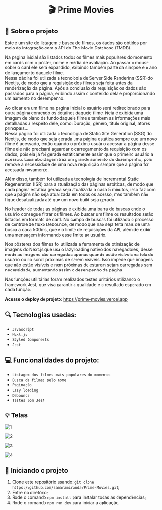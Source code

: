 <h1 align="center">
  🎬 Prime Movies
</h1>


## :rocket: Sobre o projeto

Este é um site de listagem e busca de filmes, os dados são obtidos por meio da integração com a API do The Movie Database (TMDB). 

Na pagina inicial são listados todos os filmes mais populares do momento em cards com o pôster, nome e média de avaliação. Ao passar o mouse sobre o card ele será expandido, exibindo também parte da sinopse e o ano de lançamento daquele filme.<br/>
Nessa página foi utilizada a tecnologia de Server Side Rendering (SSR) do Next.js, de modo que a requisição dos filmes seja feita antes da renderização da página. Após a conclusão da requisição os dados são passados para a página, exibindo assim o conteúdo dela e proporcionando um aumento no desempenho.


Ao clicar em um filme na pagina inicial o usuário será redirecionado para outra página contendo os detalhes daquele filme. Nela é exibida uma imagem de plano de fundo daquele filme e também as informações mais detalhadas a respeito dele, como: Duração, gênero, título original, atores principais...<br/>
Nessa página foi utilizada a tecnologia de Static Site Generation (SSG) do Next.js, de modo que seja gerada uma página estática sempre que um novo filme é acessado, então quando o próximo usuário acessar a página desse filme ele não precisará aguardar o carregamento da requisição com os dados, pois ela já foi gerada estáticamente assim que o primeiro usuário a acessou. Essa abordagem traz um grande aumento de desempenho, pois remove a necessidade de uma nova requisição sempre que a página for acessada novamente.

Além disso, também foi utilizada a tecnologia de Incremental Static Regeneration (ISR) para a atualização das páginas estáticas, de modo que cada página estática gerada seja atualizada a cada 5 minutos, isso faz com que a página não seja atualizada em todos os acesso, mas também não fique desatualizada até que um novo build seja gerado.

No header de todas as páginas é exibida uma barra de buscas onde o usuário consegue filtrar os filmes. Ao buscar um filme os resultados serão listados em formato de card. No campo de buscas foi utilizado o processo de controle de fluxo Debounce, de modo que não seja feita mais de uma busca a cada 500ms, que é o limite de requisições da API, além de exibir uma mensagem informando esse limite ao usuário.

Nos pôsteres dos filmes foi utilizada a ferramenta de otimização de imagens do Next.js que usa o lazy loading nativo dos navegadores, desse modo as imagens são carregadas apenas quando estão visíveis na tela do usuário ou no scroll próximas de serem visíveis. Isso impede que imagens que não estão visíveis e nem próximas de estarem sejam carregadas sem necessidade, aumentando assim o desempenho da página.

Nas funções utilitárias foram realizados testes unitários utilizando o framework Jest, que visa garantir a qualidade e o resultado esperado em cada função.

**Acesse o deploy do projeto**: https://prime-movies.vercel.app

## :mag: Tecnologias usadas:

- `Javascript`
- `Next.js`
- `Styled Components`
- `Jest`


## :computer: Funcionalidades do projeto:

- `Listagem dos filmes mais populares do momento`
- `Busca de filmes pelo nome`
- `Paginação`
- `Lazy loading`
- `Debounce`
- `Testes com Jest`


## :bulb: Telas
![1](https://user-images.githubusercontent.com/23708544/202031920-ddea18a9-7f9f-42b5-b891-3c00acb2116c.gif)

![2](https://user-images.githubusercontent.com/23708544/202026538-a22214d3-8c8c-4a8a-97da-d92a875b5913.png)

![3](https://user-images.githubusercontent.com/23708544/202026818-5bc928bd-16c5-4058-8b98-44c808ea26c6.png)

![4](https://user-images.githubusercontent.com/23708544/202026885-1249ea82-c15f-482b-a2df-b6c779741c2e.png)



## :wrench: Iniciando o projeto
1. Clone este repositório usando: `git clone https://github.com/samaramiranda/Prime-Movies.git`;
2. Entre no diretório;
3. Rode o comando `npm install` para instalar todas as dependências;
4. Rode o comando `npm run dev` para iniciar a aplicação.
